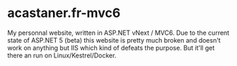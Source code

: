 # acastaner.fr-mvc6
My personnal website, written in ASP.NET vNext / MVC6. Due to the current state of ASP.NET 5 (beta) this website is pretty much broken and doesn't work on anything but IIS which kind of defeats the purpose. But it'll get there an run on Linux/Kestrel/Docker.
